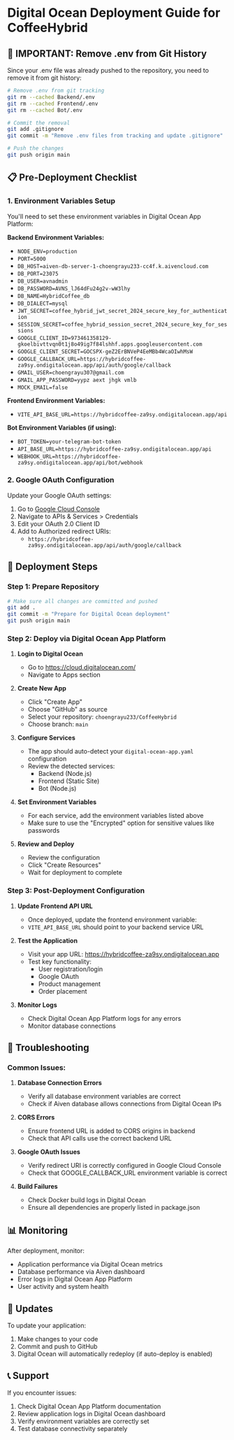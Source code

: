 # Digital Ocean Deployment Guide for CoffeeHybrid

## 🚨 IMPORTANT: Remove .env from Git History

Since your .env file was already pushed to the repository, you need to remove it from git history:

```bash
# Remove .env from git tracking
git rm --cached Backend/.env
git rm --cached Frontend/.env
git rm --cached Bot/.env

# Commit the removal
git add .gitignore
git commit -m "Remove .env files from tracking and update .gitignore"

# Push the changes
git push origin main
```

## 📋 Pre-Deployment Checklist

### 1. Environment Variables Setup
You'll need to set these environment variables in Digital Ocean App Platform:

**Backend Environment Variables:**
- `NODE_ENV=production`
- `PORT=5000`
- `DB_HOST=aiven-db-server-1-choengrayu233-cc4f.k.aivencloud.com`
- `DB_PORT=23075`
- `DB_USER=avnadmin`
- `DB_PASSWORD=AVNS_lJ64dFu24g2v-wW3lhy`
- `DB_NAME=HybridCoffee_db`
- `DB_DIALECT=mysql`
- `JWT_SECRET=coffee_hybrid_jwt_secret_2024_secure_key_for_authentication`
- `SESSION_SECRET=coffee_hybrid_session_secret_2024_secure_key_for_sessions`
- `GOOGLE_CLIENT_ID=973461358129-gkoelbivttvqn0t1j8o49ig7f84lshhf.apps.googleusercontent.com`
- `GOOGLE_CLIENT_SECRET=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`
- `GOOGLE_CALLBACK_URL=https://hybridcoffee-za9sy.ondigitalocean.app/api/auth/google/callback`
- `GMAIL_USER=choengrayu307@gmail.com`
- `GMAIL_APP_PASSWORD=yypz aext jhgk vmlb`
- `MOCK_EMAIL=false`

**Frontend Environment Variables:**
- `VITE_API_BASE_URL=https://hybridcoffee-za9sy.ondigitalocean.app/api`

**Bot Environment Variables (if using):**
- `BOT_TOKEN=your-telegram-bot-token`
- `API_BASE_URL=https://hybridcoffee-za9sy.ondigitalocean.app/api`
- `WEBHOOK_URL=https://hybridcoffee-za9sy.ondigitalocean.app/api/bot/webhook`

### 2. Google OAuth Configuration
Update your Google OAuth settings:
1. Go to [Google Cloud Console](https://console.cloud.google.com/)
2. Navigate to APIs & Services > Credentials
3. Edit your OAuth 2.0 Client ID
4. Add to Authorized redirect URIs:
   - `https://hybridcoffee-za9sy.ondigitalocean.app/api/auth/google/callback`

## 🚀 Deployment Steps

### Step 1: Prepare Repository
```bash
# Make sure all changes are committed and pushed
git add .
git commit -m "Prepare for Digital Ocean deployment"
git push origin main
```

### Step 2: Deploy via Digital Ocean App Platform

1. **Login to Digital Ocean**
   - Go to https://cloud.digitalocean.com/
   - Navigate to Apps section

2. **Create New App**
   - Click "Create App"
   - Choose "GitHub" as source
   - Select your repository: `choengrayu233/CoffeeHybrid`
   - Choose branch: `main`

3. **Configure Services**
   - The app should auto-detect your `digital-ocean-app.yaml` configuration
   - Review the detected services:
     - Backend (Node.js)
     - Frontend (Static Site)
     - Bot (Node.js)

4. **Set Environment Variables**
   - For each service, add the environment variables listed above
   - Make sure to use the "Encrypted" option for sensitive values like passwords

5. **Review and Deploy**
   - Review the configuration
   - Click "Create Resources"
   - Wait for deployment to complete

### Step 3: Post-Deployment Configuration

1. **Update Frontend API URL**
   - Once deployed, update the frontend environment variable:
   - `VITE_API_BASE_URL` should point to your backend service URL

2. **Test the Application**
   - Visit your app URL: https://hybridcoffee-za9sy.ondigitalocean.app
   - Test key functionality:
     - User registration/login
     - Google OAuth
     - Product management
     - Order placement

3. **Monitor Logs**
   - Check Digital Ocean App Platform logs for any errors
   - Monitor database connections

## 🔧 Troubleshooting

### Common Issues:

1. **Database Connection Errors**
   - Verify all database environment variables are correct
   - Check if Aiven database allows connections from Digital Ocean IPs

2. **CORS Errors**
   - Ensure frontend URL is added to CORS origins in backend
   - Check that API calls use the correct backend URL

3. **Google OAuth Issues**
   - Verify redirect URI is correctly configured in Google Cloud Console
   - Check that GOOGLE_CALLBACK_URL environment variable is correct

4. **Build Failures**
   - Check Docker build logs in Digital Ocean
   - Ensure all dependencies are properly listed in package.json

## 📊 Monitoring

After deployment, monitor:
- Application performance via Digital Ocean metrics
- Database performance via Aiven dashboard
- Error logs in Digital Ocean App Platform
- User activity and system health

## 🔄 Updates

To update your application:
1. Make changes to your code
2. Commit and push to GitHub
3. Digital Ocean will automatically redeploy (if auto-deploy is enabled)

## 📞 Support

If you encounter issues:
1. Check Digital Ocean App Platform documentation
2. Review application logs in Digital Ocean dashboard
3. Verify environment variables are correctly set
4. Test database connectivity separately
